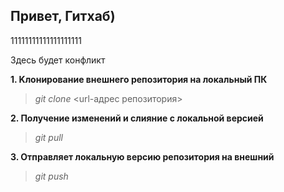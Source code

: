 ## Привет, Гитхаб)

11111111111111111111

Здесь будет конфликт

**1. Kлонирование внешнего репозитория на  локальный ПК**
>*git clone* <url-адрес репозитория>

**2. Получение изменений и слияние с локальной версией**
>*git pull*

**3. Отправляет локальную версию репозитория на внешний**  
>*git push*

